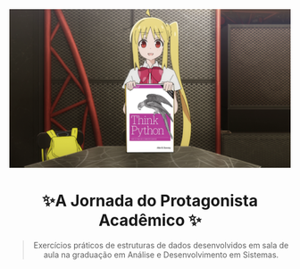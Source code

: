 <div align="center">
  <img src="nijika.png" width="700" alt="Marin com o livro de Python"/>
  <h1>✨A Jornada do Protagonista Acadêmico ✨</h1>

>Exercícios práticos de estruturas de dados desenvolvidos em sala de aula na graduação em Análise e Desenvolvimento em Sistemas.
